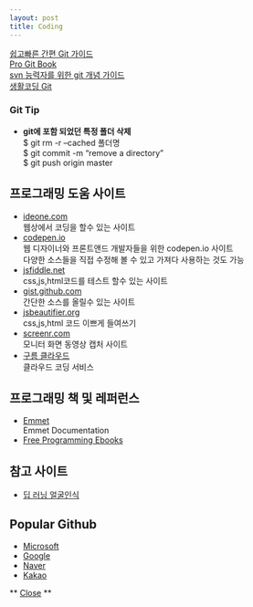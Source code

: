 ```yaml
---
layout: post
title: Coding
---
```

[쉽고빠른 간편 Git 가이드](http://rogerdudler.github.io/git-guide/index.ko.html)<br>
[Pro Git Book](https://git-scm.com/book/ko/v1)<br>
[svn 능력자를 위한 git 개념 가이드](https://www.slideshare.net/einsub/svn-git-17386752)<br>
[생활코딩 Git](https://opentutorials.org/course/1492)<br>

### Git Tip
*  **git에 포함 되었던 특정 폴더 삭제**
 <br>$ git rm -r –cached 폴더명
 <br>$ git commit -m “remove a directory”
 <br>$ git push origin master

## 프로그래밍 도움 사이트
* [ideone.com](ideone.com)<br>
웹상에서 코딩을 할수 있는 사이트
* [codepen.io](codepen.io)<br>
웹 디자이너와 프론트앤드 개발자들을 위한 codepen.io 사이트<br>
 다양한 소스들을 직접 수정해 볼 수 있고 가져다 사용하는 것도 가능
* [jsfiddle.net](jsfiddle.net)<br>
css,js,html코드를 테스트 할수 있는 사이트
* [gist.github.com](gist.github.com)<br>
간단한 소스를 올릴수 있는 사이트
* [jsbeautifier.org](http://jsbeautifier.org/)<br>
css,js,html 코드 이쁘게 들여쓰기
* [screenr.com](http://screenr.com)<br>
모니터 화면 동영상 캡처 사이트
* [구름 클라우드](https://www.goorm.io/)<br>
클라우드 코딩 서비스


## 프로그래밍 책 및 레퍼런스
* [Emmet](https://docs.emmet.io/abbreviations/syntax/)<br>
Emmet Documentation
* [Free Programming Ebooks](https://github.com/EbookFoundation/free-programming-books/blob/master/free-programming-books.md)

## 참고 사이트
* [딥 러닝 얼굴인식](http://bcho.tistory.com/1178)

## Popular Github
* [Microsoft](https://github.com/Microsoft)
* [Google](https://github.com/google)
* [Naver](https://github.com/naver)
* [Kakao](https://github.com/kakao)

** [Close](https://sekisuri.github.io) **
